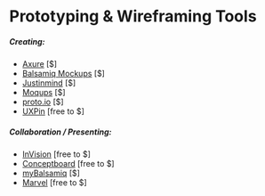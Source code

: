# Prototyping & Wireframing Tools

##### Creating:

* [Axure](http://www.axure.com/) [$]
* [Balsamiq Mockups](https://balsamiq.com) [$]
* [Justinmind](http://www.justinmind.com/) [$]
* [Moqups](https://moqups.com/) [$]
* [proto.io](https://proto.io/) [$]
* [UXPin](http://www.uxpin.com/) [free to $]


##### Collaboration / Presenting:

* [InVision](http://www.invisionapp.com/) [free to $]
* [Conceptboard](https://conceptboard.com/) [free to $]
* [myBalsamiq](https://balsamiq.cloud/) [$]
* [Marvel](https://marvelapp.com/) [free to $]














































 







